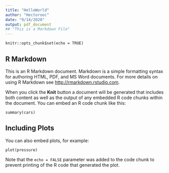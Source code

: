 ```yaml
---
title: "HelloWorld"
author: "Hectorooc"
date: "9/14/2020"
output: pdf_document
## "This is a Markdown File"
---
```


```{r setup, include=FALSE}
knitr::opts_chunk$set(echo = TRUE)
```

## R Markdown

This is an R Markdown document. Markdown is a simple formatting syntax for authoring HTML, PDF, and MS Word documents. For more details on using R Markdown see <http://rmarkdown.rstudio.com>.

When you click the **Knit** button a document will be generated that includes both content as well as the output of any embedded R code chunks within the document. You can embed an R code chunk like this:

```{r cars}
summary(cars)
```

## Including Plots

You can also embed plots, for example:

```{r pressure, echo=FALSE}
plot(pressure)
```

Note that the `echo = FALSE` parameter was added to the code chunk to prevent printing of the R code that generated the plot.
